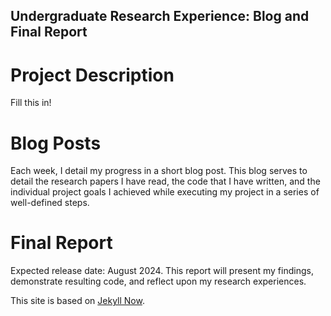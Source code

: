 ## Undergraduate Research Experience: Blog and Final Report

# Project Description

Fill this in!

# Blog Posts

Each week, I detail my progress in a short blog post. This blog serves to detail the research papers I have read, the code that I have written, and the individual project goals I achieved while executing my project in a series of well-defined steps.

# Final Report

Expected release date: August 2024. This report will present my findings, demonstrate resulting code, and reflect upon my research experiences.

This site is based on [Jekyll Now](https://github.com/barryclark/jekyll-now).
